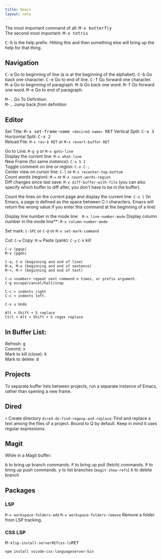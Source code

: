 ```yaml
---
title: Emacs
layout: note
---
```


The most important command of all: <kbd>M-x butterfly</kbd>  
The second most important: <kbd>M-x tetris</kbd>  

<kbd>C-h</kbd> is the help prefix. Hitting this and then something else will bring up the help for that thing.

## Navigation

<kbd>C-a</kbd> Go to beginning of line (a is at the beginning of the alphabet).
<kbd>C-b</kbd> Go back one character.
<kbd>C-e</kbd> Go to end of line.
<kbd>C-f</kbd> Go forward one character.
<kbd>M-a</kbd> Go to beginning of paragraph.
<kbd>M-b</kbd> Go back one word.
<kbd>M-f</kbd> Go forward one word.
<kbd>M-e</kbd> Go to end of paragraph.

<kbd>M-.</kbd> Go To Definition.  
<kbd>M-,</kbd> Jump back *from* definition

## Editor

Set Title: <kbd>M-x set-frame-name `<desired name>` RET</kbd>
Vertical Split: <kbd>C-x 3</kbd>  
Horizontal Split: <kbd>C-x 2</kbd>  
Reload File: `M-x rev-b RET` or `M-x revert-buffer RET`  

Go to Line: `M-g g` or `M-x goto-line`  
Display the current line: `M-x what-line`  
New Frame (for same <em>instance</em>): `C-x 5 2`  
Toggle comment on line or region: `C-x C-;`  
Center view on cursor line: `C-l` or `M-x recenter-top-bottom`  
Count words (region): `M-=` or `M-x count-words-region`  
Diff changes since last save: `M-x diff-buffer-with-file` (you can also specify which buffer to diff after, you don't have to be *in* the buffer).  

Count the lines on the current page and display the current line: `C-x l`
(In Emacs, a page is defined as the space between C-l characters. Emacs will return the wrong value if you enter this command at the beginning of a line)

Display line number in the mode line: `	M-x line-number-mode`
Display column number in the mode line**: `M-x column-number-mode`

Set mark: `C-SPC` or `C-@` or `M-x set-mark-command`

Cut: `C-w`
Copy: `M-w`
Paste (yank): `C-y`
`C-k` kill

```
C-v (pgup)
M-v (pgdn)

C-a, C-e (beginning and end of line)
M-a, M-e (beginning and end of sentence)
M-<, M-> (beginning and end of text)

C-u <number> repeat next command n times, or prefix argument.
C-g escape/cancel/halt/stop

C-c > indents right
C-c < indents left.

C-x u Undo

Alt + Shift + 5 replace
Ctrl + Alt + Shift + 5 regex replace

```


## In Buffer List:
Refresh: <kbd>g</kbd>  
Commit: <kbd>x</kbd>  
Mark to kill (close): <kbd>k</kbd>  
Mark to delete: <kbd>d</kbd>  

## Projects
To separate buffer lists between projects, run a separate instance of Emacs, rather than opening a new frame.

## Dired

`+` Create directory
`dired-do-find-regexp-and-replace`: Find and replace a text among the files of a project. Bound to Q by default. Keep in mind it uses regular expressions.

## Magit

While in a Magit buffer:

<kbd>b</kbd> to bring up branch commands.
<kbd>F</kbd> to bring up pull (fetch) commands.
<kbd>P</kbd> to bring up push commands.
<kbd>y</kbd> to list branches (`magit-show-refs`)
<kbd>k</kbd> to delete branch

## Packages

### LSP

`M-x workspace-folders-add`
`M-x workspace-folders-remove` Remove a folder from LSP tracking.

### CSS LSP
<kbd>M-x</kbd>`lsp-install-server`<kbd>`RET`</kbd>`css-ls`<kbd>RET</kbd>

`npm install vscode-css-languageserver-bin`
